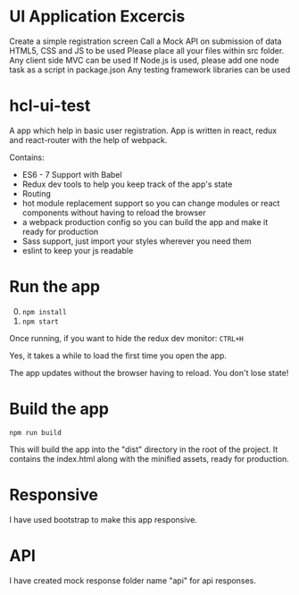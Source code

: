 # UI Application Excercis

Create a simple registration screen
Call a Mock API on submission of data
HTML5, CSS and JS to be used
Please place all your files within src folder.
Any client side MVC can be used
If Node.js is used, please add one node task as a script in package.json
Any testing framework libraries can be used


# hcl-ui-test
A app which help in basic user registration. App is written in react, redux and react-router with the help of webpack.

Contains: 

* ES6 - 7 Support with Babel
* Redux dev tools to help you keep track of the app's state
* Routing
* hot module replacement support so you can change modules or react components without having to reload the browser
* a webpack production config so you can build the app and make it ready for production
* Sass support, just import your styles wherever you need them
* eslint to keep your js readable


# Run the app

0. ```npm install```
0. ```npm start```

Once running, if you want to hide the redux dev monitor: ```CTRL+H```

Yes, it takes a while to load the first time you open the app.

The app updates without the browser having to reload. You don't lose state!

# Build the app
```npm run build```

This will build the app into the "dist" directory in the root of the project. It contains the index.html along with the minified assets, ready for production.

# Responsive

I have used bootstrap to make this app responsive.

# API
I have created mock response folder name "api" for api responses.